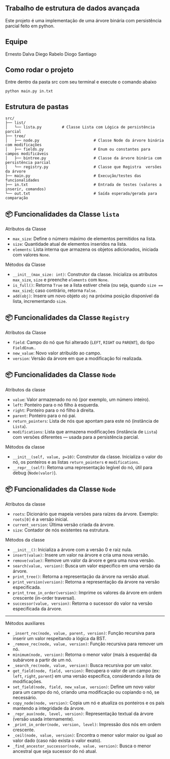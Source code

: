 ## Trabalho de estrutura de dados avançada

Este projeto é uma implementação de uma árvore binária com persistência parcial
feito em python.

## Equipe

Ernesto Dalva 
Diego Rabelo
Diogo Santiago


## Como rodar o projeto

Entre dentro da pasta src com seu terminal e execute o comando abaixo

```
python main.py in.txt
```

## Estrutura de pastas

```
src/
├── list/
│   └── lista.py         # Classe Lista com Lógica de persistência parcial  
├── tree/
│   ├── node.py                        # Classe Node da árvore binária com modificações
│   ├── fields.py                      # Enum ou constantes para campos modificáveis  
│   ├── bintree.py                     # Classe da árvore binária com persistência parcial
│   └── registry.py                    # Classe que Registra  versões da árvore
├── main.py                            # Execução/testes das funcionalidades
├── in.txt                             # Entrada de testes (valores a inserir, comandos)
└── out.txt                            # Saída esperada/gerada para comparação

```


## 📦 Funcionalidades da Classe `lista`


Atributos da Classe

- `max_size`: Define o número máximo de elementos permitidos na lista.
- `size`: Quantidade atual de elementos inseridos na lista.
- `elements`: Lista interna que armazena os objetos adicionados, iniciada com valores `None`.


Métodos da Classe

- `__init__(max_size: int)`: Construtor da classe. Inicializa os atributos `max_size`, `size` e preenche `elements` com `None`.
- `is_full()`: Retorna `True` se a lista estiver cheia (ou seja, quando `size == max_size`); caso contrário, retorna `False`.
- `add(obj)`: Insere um novo objeto `obj` na próxima posição disponível da lista, incrementando `size`.


## 📦 Funcionalidades da Classe `Registry`

Atributos da Classe

- `field`:  Campo do nó que foi alterado (`LEFT`, `RIGHT` ou `PARENT`), do tipo `FieldEnum`..
- `new_value`: Novo valor atribuído ao campo.
- `version`: Versão da árvore em que a modificação foi realizada. 




## 📦 Funcionalidades da Classe `Node`

Atributos da classe

- `value`: Valor armazenado no nó (por exemplo, um número inteiro).
- `left`: Ponteiro para o nó filho à esquerda.
- `right`: Ponteiro para o nó filho à direita.
- `parent`: Ponteiro para o nó pai.
- `return_pointers`: Lista de nós que apontam para este nó (instância de `Lista`).
- `modifications`: Lista que armazena modificações (instância de `Lista`) com versões diferentes — usada para a persistência parcial.


Métodos da classe

- `__init__(self, value, p=10)`: Construtor da classe. Inicializa o valor do nó, os ponteiros e as listas `return_pointers` e `modifications`.
- `__repr__(self)`: Retorna uma representação legível do nó, útil para debug (`Node(valor)`).



## 📦 Funcionalidades da Classe `Node`

Atributos da classe

- `roots`: Dicionário que mapeia versões para raízes da árvore. Exemplo: `roots[0]` é a versão inicial.
- `current_version`: Última versão criada da árvore.
- `size`: Contador de nós existentes na estrutura.


Métodos da classe

- `__init__()`: Inicializa a árvore com a versão 0 e raiz nula.
- `insert(value)`: Insere um valor na árvore e cria uma nova versão.
- `remove(value)`: Remove um valor da árvore e gera uma nova versão.
- `search(value, version)`: Busca um valor específico em uma versão da árvore.
- `print_tree()`: Retorna a representação da árvore na versão atual.
- `print_version(version)`: Retorna a representação da árvore na versão especificada.
- `print_tree_in_order(version)`: Imprime os valores da árvore em ordem crescente (in-order traversal).
- `successor(value, version)`: Retorna o sucessor do valor na versão especificada da árvore.


---

Métodos auxiliares


- `_insert_rec(node, value, parent, version)`: Função recursiva para inserir um valor respeitando a lógica da BST.
- `_remove_rec(node, value, version)`: Função recursiva para remover um nó.
- `minimum(node, version)`: Retorna o menor valor (mais à esquerda) da subárvore a partir de um nó.
- `_search_rec(node, value, version)`: Busca recursiva por um valor.
- `get_field(node, field, version)`: Recupera o valor de um campo (ex: `left`, `right`, `parent`) em uma versão específica, considerando a lista de modificações.
- `set_field(node, field, new_value, version)`: Define um novo valor para um campo do nó, criando uma modificação ou copiando o nó, se necessário.
- `copy_node(node, version)`: Copia um nó e atualiza os ponteiros e os pais mantendo a integridade da árvore.
- `_repr_aux(node, level, version)`: Representação textual da árvore (versão usada internamente).
- `_print_in_order(node, version, level)`: Impressão dos nós em ordem crescente.
- `_ceil(node, value, version)`: Encontra o menor valor maior ou igual ao valor dado (caso não exista o valor exato).
- `_find_ancestor_successor(node, value, version)`: Busca o menor ancestral que seja sucessor do nó atual.
